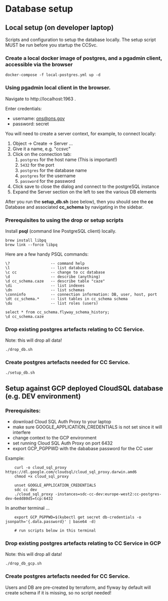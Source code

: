 # Database setup

## Local setup (on developer laptop)

Scripts and configuration to setup the database locally.
The setup script MUST be run before you startup the CCSvc.

### Create a local docker image of postgres, and a pgadmin client, accessible via the browser

```
docker-compose -f local-postgres.yml up -d
```

### Using pgadmin local client in the browser.

Navigate to http://localhost:1963 .

Enter credentials:
- username: ons@ons.gov
- password: secret

You will need to create a server context, for example, to connect locally:

1. Object -> Create -> Server ...
1. Give it a name, e.g. "ccsvc"
1. Click on the connection tab:
    1. `postgres` for the host name (This is important!)
    1. `5432` for the port
    1. `postgres` for the database name
    1. `postgres` for the username
    1. `password` for the password
1. Click save to close the dialog and connect to the postgreSQL instance
1. Expand the Server section on the left to see the various DB elements

After you run the **setup_db.sh** (see below), then you should see the **cc** Database and associated **cc_schema** by navigating in the sidebar.

### Prerequisites to using the drop or setup scripts

Install **psql** (command line PostgreSQL client) locally.

```
brew install libpq
brew link --force libpq
```

Here are a few handy PSQL commands:

```
\?                  -- command help
\l                  -- list databases
\c cc               -- change to cc database
\d                  -- describe (anything)
\d cc_schema.caze   -- describe table "caze"
\di                 -- list indexes
\dn                 -- list schemas
\conninfo           -- connection information: DB, user, host, port
\dt cc_schema.*     -- list tables in cc_schema schema
\du                 -- list roles (users)

select * from cc_schema.flyway_schema_history;
\d cc_schema.caze
```

### Drop existing postgres artefacts relating to CC Service.

Note: this will drop all data!

```
./drop_db.sh
```

### Create postgres artefacts needed for CC Service.

```
./setup_db.sh
```

## Setup against GCP deployed CloudSQL database (e.g. DEV environment)

### Prerequisites:

- download Cloud SQL Auth Proxy to your laptop
- make sure GOOGLE_APPLICATION_CREDENTIALS is not set since it will interfere
- change context to the GCP environment
- set running Cloud SQL Auth Proxy on port 6432
- export GCP_PGPPWD with the dababase password for the CC user

Example:

```
    curl -o cloud_sql_proxy https://dl.google.com/cloudsql/cloud_sql_proxy.darwin.amd6
    chmod +x cloud_sql_proxy

    unset GOOGLE_APPLICATION_CREDENTIALS
    sdc cc dev
    ./cloud_sql_proxy -instances=sdc-cc-dev:europe-west2:cc-postgres-dev-6edd80d5=tcp:6432
```

In another terminal ...

```
    export GCP_PGPPWD=$(kubectl get secret db-credentials -o jsonpath='{.data.password}' | base64 -d)

    # run scripts below in this terminal
```

### Drop existing postgres artefacts relating to CC Service in GCP

Note: this will drop all data!

```
./drop_db_gcp.sh
```

### Create postgres artefacts needed for CC Service.

Users and DB are pre-created by terraform, and flyway by default will create schema if it is missing, so no script needed!


